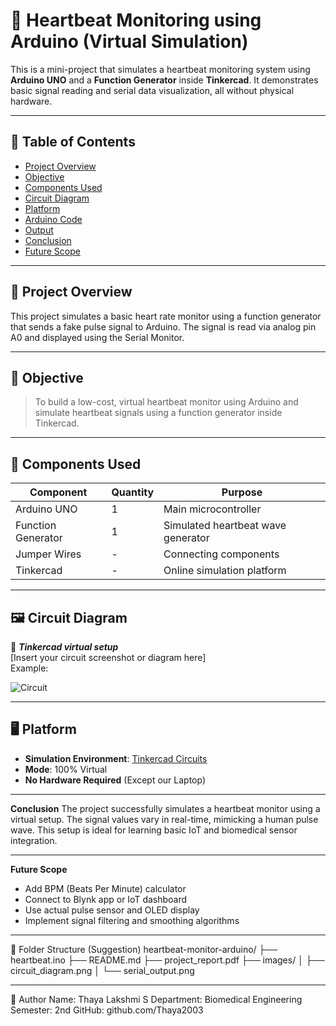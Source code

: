 # 💓 Heartbeat Monitoring using Arduino (Virtual Simulation)

This is a mini-project that simulates a heartbeat monitoring system using **Arduino UNO** and a **Function Generator** inside **Tinkercad**. It demonstrates basic signal reading and serial data visualization, all without physical hardware.

---

## 📌 Table of Contents

- [Project Overview](#project-overview)
- [Objective](#objective)
- [Components Used](#components-used)
- [Circuit Diagram](#circuit-diagram)
- [Platform](#platform)
- [Arduino Code](#arduino-code)
- [Output](#output)
- [Conclusion](#conclusion)
- [Future Scope](#future-scope)

---

## 🧠 Project Overview

This project simulates a basic heart rate monitor using a function generator that sends a fake pulse signal to Arduino. The signal is read via analog pin A0 and displayed using the Serial Monitor.

---

## 🎯 Objective

> To build a low-cost, virtual heartbeat monitor using Arduino and simulate heartbeat signals using a function generator inside Tinkercad.

---

## 🔧 Components Used

| Component         | Quantity | Purpose                             |
|------------------|----------|-------------------------------------|
| Arduino UNO       | 1        | Main microcontroller                |
| Function Generator| 1        | Simulated heartbeat wave generator  |
| Jumper Wires      | -        | Connecting components               |
| Tinkercad         | -        | Online simulation platform          |

---

## 🖼️ Circuit Diagram

📌 _**Tinkercad virtual setup**_  
[Insert your circuit screenshot or diagram here]  
Example:

![Circuit](images/circuit_diagram.png)

---

## 🖥️ Platform

- **Simulation Environment**: [Tinkercad Circuits](https://www.tinkercad.com/)
- **Mode**: 100% Virtual
- **No Hardware Required** (Except our Laptop)

---

**Conclusion**
The project successfully simulates a heartbeat monitor using a virtual setup. The signal values vary in real-time, mimicking a human pulse wave. This setup is ideal for learning basic IoT and biomedical sensor integration.

---

**Future Scope**
- Add BPM (Beats Per Minute) calculator
- Connect to Blynk app or IoT dashboard
- Use actual pulse sensor and OLED display
- Implement signal filtering and smoothing algorithms

---

📁 Folder Structure (Suggestion)
heartbeat-monitor-arduino/
├── heartbeat.ino
├── README.md
├── project_report.pdf
├── images/
│   ├── circuit_diagram.png
│   └── serial_output.png

---

👤 Author
Name: Thaya Lakshmi S
Department: Biomedical Engineering
Semester: 2nd
GitHub: github.com/Thaya2003
